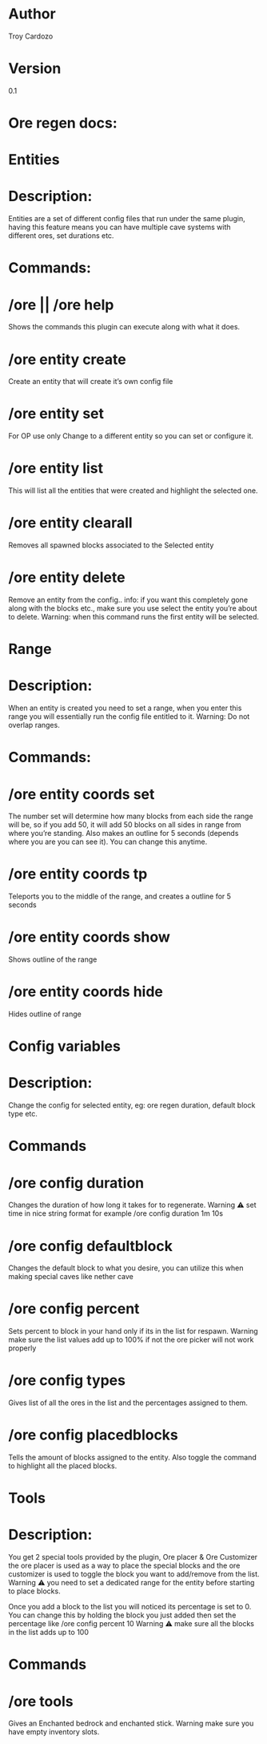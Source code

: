 # Author

Troy Cardozo

# Version

0.1

# Ore regen docs:

# Entities

# Description:

Entities are a set of different config files that run under the same plugin, having this feature means you can have multiple cave
systems with different ores, set durations etc.

# Commands:

# /ore || /ore help

Shows the commands this plugin can execute along with what it does.

# /ore entity create <name>

Create an entity that will create it’s own config file

# /ore entity set <name>

For OP use only Change to a different entity so you can set or configure it.

# /ore entity list

This will list all the entities that were created and highlight the selected one.

# /ore entity clearall

Removes all spawned blocks associated to the Selected entity

# /ore entity delete <name>

Remove an entity from the config.. info: if you want this completely gone along with the blocks etc., make sure you use select the entity you’re about to delete. Warning: when this command runs the first entity will be selected.

# Range

# Description:

When an entity is created you need to set a range, when you enter this range you will essentially run the config file entitled to it. Warning: Do not overlap ranges.

# Commands:

# /ore entity coords set <value>

The number set will determine how many blocks from each side the range will be, so if you add 50, it will add 50 blocks on all sides in range from where you’re standing. Also makes an outline for 5 seconds (depends where you are you can see it). You can change this anytime.

# /ore entity coords tp

Teleports you to the middle of the range, and creates a outline for 5 seconds

# /ore entity coords show

Shows outline of the range

# /ore entity coords hide

Hides outline of range

# Config variables

# Description:

Change the config for selected entity, eg: ore regen duration, default block type etc.

# Commands

# /ore config duration <time>

Changes the duration of how long it takes for to regenerate. Warning ⚠ set time in nice string format for example /ore config duration 1m 10s

# /ore config defaultblock <block>

Changes the default block to what you desire, you can utilize this when making special caves like nether cave

# /ore config percent <value>

Sets percent to block in your hand only if its in the list for respawn. Warning make sure the list values add up to 100% if not the ore picker will not work properly

# /ore config types

Gives list of all the ores in the list and the percentages assigned to them.

# /ore config placedblocks

Tells the amount of blocks assigned to the entity. Also toggle the command to highlight all the placed blocks.

# Tools

# Description:

You get 2 special tools provided by the plugin, Ore placer & Ore Customizer the ore placer is used as a way to place the special
blocks and the ore customizer is used to toggle the block you want to add/remove from the list. Warning ⚠ you need to set a dedicated
range for the entity before starting to place blocks.

Once you add a block to the list you will noticed its percentage is set to 0. You can change this by holding the block you just added
then set the percentage like /ore config percent 10
Warning ⚠ make sure all the blocks in the list adds up to 100

# Commands

# /ore tools

Gives an Enchanted bedrock and enchanted stick. Warning make sure you have empty inventory slots.
